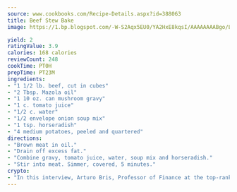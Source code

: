 ```yaml
---
source: www.cookbooks.com/Recipe-Details.aspx?id=388063
title: Beef Stew Bake
image: https://1.bp.blogspot.com/-W-S2Aqx5EU0/YA2HxE8kqsI/AAAAAAAABgo/LNxJ2X_rvYgPNsplYMgQNjuwxaZ0e3pQQCLcBGAsYHQ/s320/17.png

yield: 2
ratingValue: 3.9
calories: 168 calories
reviewCount: 248
cookTime: PT0H
prepTime: PT23M
ingredients:
- "1 1/2 lb. beef, cut in cubes"
- "2 Tbsp. Mazola oil"
- "1 10 oz. can mushroom gravy"
- "1 c. tomato juice"
- "1/2 c. water"
- "1/2 envelope onion soup mix"
- "1 tsp. horseradish"
- "4 medium potatoes, peeled and quartered"
directions:
- "Brown meat in oil."
- "Drain off excess fat."
- "Combine gravy, tomato juice, water, soup mix and horseradish."
- "Stir into meat. Simmer, covered, 5 minutes."
crypto:
- "In this interview, Arturo Bris, Professor of Finance at the top-ranked business school IMD in Switzerland, analyses the risks associated with bitcoin."
---
```

